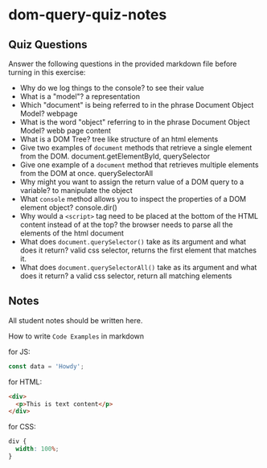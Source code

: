 # dom-query-quiz-notes

## Quiz Questions

Answer the following questions in the provided markdown file before turning in this exercise:

- Why do we log things to the console?
  to see their value
- What is a "model"?
  a representation
- Which "document" is being referred to in the phrase Document Object Model?
  webpage
- What is the word "object" referring to in the phrase Document Object Model?
  webb page content
- What is a DOM Tree?
  tree like structure of an html elements
- Give two examples of `document` methods that retrieve a single element from the DOM.
  document.getElementById, querySelector
- Give one example of a `document` method that retrieves multiple elements from the DOM at once.
  querySelectorAll
- Why might you want to assign the return value of a DOM query to a variable?
  to manipulate the object
- What `console` method allows you to inspect the properties of a DOM element object?
  console.dir()
- Why would a `<script>` tag need to be placed at the bottom of the HTML content instead of at the top?
  the browser needs to parse all the elements of the html document
- What does `document.querySelector()` take as its argument and what does it return?
  valid css selector, returns the first element that matches it.
- What does `document.querySelectorAll()` take as its argument and what does it return?
  a valid css selector, return all matching elements

## Notes

All student notes should be written here.

How to write `Code Examples` in markdown

for JS:

```javascript
const data = 'Howdy';
```

for HTML:

```html
<div>
  <p>This is text content</p>
</div>
```

for CSS:

```css
div {
  width: 100%;
}
```
